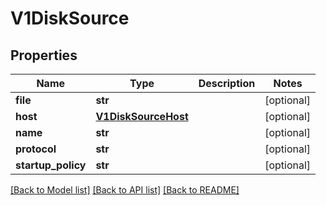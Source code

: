 # V1DiskSource

## Properties
Name | Type | Description | Notes
------------ | ------------- | ------------- | -------------
**file** | **str** |  | [optional]
**host** | [**V1DiskSourceHost**](V1DiskSourceHost.md) |  | [optional]
**name** | **str** |  | [optional]
**protocol** | **str** |  | [optional]
**startup_policy** | **str** |  | [optional]

[[Back to Model list]](../README.md#documentation-for-models) [[Back to API list]](../README.md#documentation-for-api-endpoints) [[Back to README]](../README.md)


